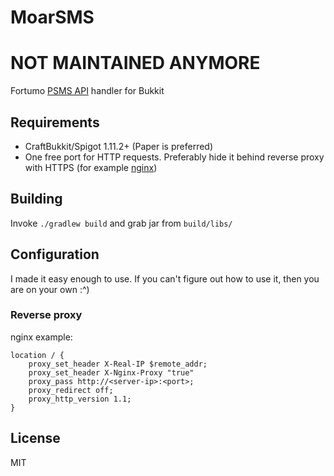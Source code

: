 # MoarSMS

# NOT MAINTAINED ANYMORE

Fortumo [PSMS API](https://merchants.fortumo.com/integration-and-testing/api/) handler for Bukkit

## Requirements
- CraftBukkit/Spigot 1.11.2+ (Paper is preferred)
- One free port for HTTP requests. Preferably hide it behind reverse proxy with HTTPS (for example [nginx](https://nginx.org/en/))

## Building
Invoke `./gradlew build` and grab jar from `build/libs/`

## Configuration
I made it easy enough to use. If you can't figure out how to use it, then you are on your own :^)

### Reverse proxy
nginx example:
```
location / {
    proxy_set_header X-Real-IP $remote_addr;
    proxy_set_header X-Nginx-Proxy "true"
    proxy_pass http://<server-ip>:<port>;
    proxy_redirect off;
    proxy_http_version 1.1;
}
```

## License
MIT
